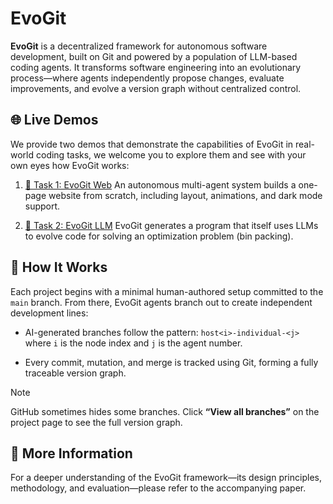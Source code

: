 # EvoGit

**EvoGit** is a decentralized framework for autonomous software development, built on Git and powered by a population of LLM-based coding agents. It transforms software engineering into an evolutionary process—where agents independently propose changes, evaluate improvements, and evolve a version graph without centralized control.

## 🌐 Live Demos

We provide two demos that demonstrate the capabilities of EvoGit in real-world coding tasks,
we welcome you to explore them and see with your own eyes how EvoGit works:

1. [📃 Task 1: EvoGit Web](https://github.com/BillHuang2001/evogit_web)
   An autonomous multi-agent system builds a one-page website from scratch, including layout, animations, and dark mode support.

2. [🧠 Task 2: EvoGit LLM](https://github.com/BillHuang2001/evogit_llm)
   EvoGit generates a program that itself uses LLMs to evolve code for solving an optimization problem (bin packing).

## 🧬 How It Works

Each project begins with a minimal human-authored setup committed to the `main` branch. From there, EvoGit agents branch out to create independent development lines:

- AI-generated branches follow the pattern:
  `host<i>-individual-<j>`
  where `i` is the node index and `j` is the agent number.

- Every commit, mutation, and merge is tracked using Git, forming a fully traceable version graph.

> [!NOTE]
> GitHub sometimes hides some branches. Click **“View all branches”** on the project page to see the full version graph.

## 📖 More Information

For a deeper understanding of the EvoGit framework—its design principles, methodology, and evaluation—please refer to the accompanying paper.
